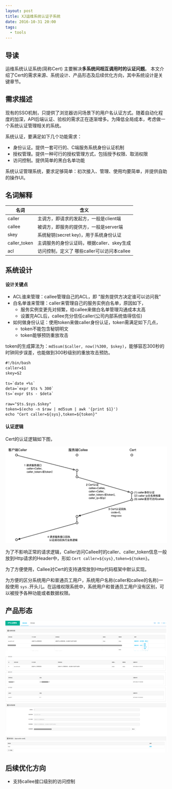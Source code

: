 ```yaml
---
layout: post
title: XJ运维系统认证子系统
date: 2016-10-31 20:00
tags:
  - tools
---
```


## 导读
运维系统认证系统(简称Cert) 主要解决**多系统间相互调用时的认证问题**。
本文介绍了Cert的需求来源、系统设计、产品形态及后续优化方向，其中系统设计是关键章节。

## 需求描述
现有的SSO机制，只提供了浏览器访问场景下的用户名认证方式。随着自动化程度的加深，API后端认证、验权的需求正在逐渐增多。为降低全局成本，考虑做一个系统认证管理相关的系统。

系统认证，要满足如下几个功能需求：

- 身份认证。提供一套可行的、C端服务系统身份认证机制
- 授权管理。提供一种可行的授权管理方式，包括授予权限、取消权限
- 访问控制。提供简单的黑白名单功能

系统认证管理系统，要求足够简单：初次接入、管理、使用均要简单，并提供自助的操作UI。

## 名词解释
|名词 |含义 |
|---- |---- |
|caller | 主调方，即请求的发起方，一般是client端 |
|callee | 被调方，即服务的提供方，一般是server端 |
|skey   | 系统秘钥(secret key)，用于系统身份认证 |
|caller_token | 主调服务的身份认证码，根据caller、skey生成|
|acl    | 访问控制，定义了 哪些caller可以访问本callee |

## 系统设计
#### 设计关键点
- ACL谁来管理：callee管理自己的ACL，即 "服务提供方决定谁可以访问我"
- 白名单谁来管理：caller来管理自己的服务实例白名单，原因如下，
    - 服务实例变更先对频繁，给callee来做白名单管理沟通成本太高
    - 设置完ACL后，callee充分信任caller(公司内部系统值得信任)
- 如何做身份认证：使用token来做caller身份认证，token需满足如下几点，
    - token不能包含秘钥明文
    - token能够预防重放攻击

token的生成算法为：`md5sum($caller, now()%300, $skey)`，能够容忍300秒的时钟同步误差，也能做到300秒级别的重放攻击预防。

```
#!/bin/bash
caller=$1
skey=$2

ts=`date +%s`
deta=`expr $ts % 300`
ts=`expr $ts - $deta`

raw="$ts.$sys.$skey"
token=$(echo -n $raw | md5sum | awk '{print $1}')
echo "Cert caller=${sys},token=${token}"

```

#### 认证逻辑
Cert的认证逻辑如下图，

![arch.png](https://raw.githubusercontent.com/niean/niean.github.io/master/images/20161031/cert.timeline.png)


为了不影响正常的请求逻辑，Caller访问Callee时的caller、caller_token信息一般放到Http请求的Header中，形如 `Cert caller=${sys},token=${token}`。

为了方便使用，Callee对Cert的支持通常放到Http代码框架中默认实现。

为方便的区分系统用户和普通员工用户，系统用户名称(caller和callee的名称)一般使用 `sys.`开头儿。在运维权限系统中，系统用户和普通员工用户没有区别，可以被授予各种功能或者数据权限。


## 产品形态
![arch.png](https://raw.githubusercontent.com/niean/niean.github.io/master/images/20161031/cert.ui.png)


## 后续优化方向
- 支持callee接口级别的访问控制
